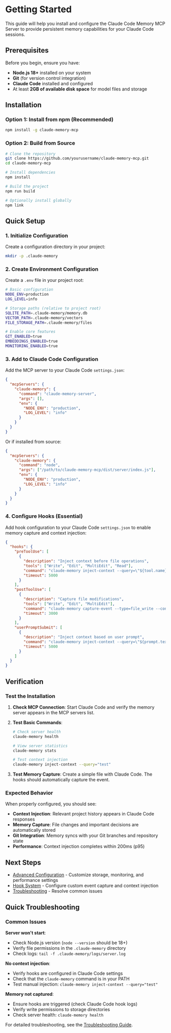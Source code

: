 # Getting Started

This guide will help you install and configure the Claude Code Memory MCP Server to provide persistent memory capabilities for your Claude Code sessions.

## Prerequisites

Before you begin, ensure you have:

- **Node.js 18+** installed on your system
- **Git** (for version control integration)
- **Claude Code** installed and configured
- At least **2GB of available disk space** for model files and storage

## Installation

### Option 1: Install from npm (Recommended)

```bash
npm install -g claude-memory-mcp
```

### Option 2: Build from Source

```bash
# Clone the repository
git clone https://github.com/yourusername/claude-memory-mcp.git
cd claude-memory-mcp

# Install dependencies
npm install

# Build the project
npm run build

# Optionally install globally
npm link
```

## Quick Setup

### 1. Initialize Configuration

Create a configuration directory in your project:

```bash
mkdir -p .claude-memory
```

### 2. Create Environment Configuration

Create a `.env` file in your project root:

```bash
# Basic configuration
NODE_ENV=production
LOG_LEVEL=info

# Storage paths (relative to project root)
SQLITE_PATH=.claude-memory/memory.db
VECTOR_PATH=.claude-memory/vectors
FILE_STORAGE_PATH=.claude-memory/files

# Enable core features
GIT_ENABLED=true
EMBEDDINGS_ENABLED=true
MONITORING_ENABLED=true
```

### 3. Add to Claude Code Configuration

Add the MCP server to your Claude Code `settings.json`:

```json
{
  "mcpServers": {
    "claude-memory": {
      "command": "claude-memory-server",
      "args": [],
      "env": {
        "NODE_ENV": "production",
        "LOG_LEVEL": "info"
      }
    }
  }
}
```

Or if installed from source:

```json
{
  "mcpServers": {
    "claude-memory": {
      "command": "node",
      "args": ["/path/to/claude-memory-mcp/dist/server/index.js"],
      "env": {
        "NODE_ENV": "production",
        "LOG_LEVEL": "info"
      }
    }
  }
}
```

### 4. Configure Hooks (Essential)

Add hook configuration to your Claude Code `settings.json` to enable memory capture and context injection:

```json
{
  "hooks": {
    "preToolUse": [
      {
        "description": "Inject context before file operations",
        "tools": ["Write", "Edit", "MultiEdit", "Read"],
        "command": "claude-memory inject-context --query=\"${tool.name} ${tool.input.file_path}\" --limit=5",
        "timeout": 5000
      }
    ],
    "postToolUse": [
      {
        "description": "Capture file modifications",
        "tools": ["Write", "Edit", "MultiEdit"],
        "command": "claude-memory capture-event --type=file_write --content=\"Modified ${tool.input.file_path}\" --metadata='{\"file\":\"${tool.input.file_path}\"}'",
        "timeout": 3000
      }
    ],
    "userPromptSubmit": [
      {
        "description": "Inject context based on user prompt",
        "command": "claude-memory inject-context --query=\"${prompt.text}\" --limit=10",
        "timeout": 5000
      }
    ]
  }
}
```

## Verification

### Test the Installation

1. **Check MCP Connection**:
   Start Claude Code and verify the memory server appears in the MCP servers list.

2. **Test Basic Commands**:
   ```bash
   # Check server health
   claude-memory health
   
   # View server statistics
   claude-memory stats
   
   # Test context injection
   claude-memory inject-context --query="test"
   ```

3. **Test Memory Capture**:
   Create a simple file with Claude Code. The hooks should automatically capture the event.

### Expected Behavior

When properly configured, you should see:

- **Context Injection**: Relevant project history appears in Claude Code responses
- **Memory Capture**: File changes and important decisions are automatically stored
- **Git Integration**: Memory syncs with your Git branches and repository state
- **Performance**: Context injection completes within 200ms (p95)

## Next Steps

- [Advanced Configuration](configuration.md) - Customize storage, monitoring, and performance settings
- [Hook System](hooks.md) - Configure custom event capture and context injection
- [Troubleshooting](troubleshooting.md) - Resolve common issues

## Quick Troubleshooting

### Common Issues

**Server won't start**:
- Check Node.js version (`node --version` should be 18+)
- Verify file permissions in the `.claude-memory` directory
- Check logs: `tail -f .claude-memory/logs/server.log`

**No context injection**:
- Verify hooks are configured in Claude Code settings
- Check that the `claude-memory` command is in your PATH
- Test manual injection: `claude-memory inject-context --query="test"`

**Memory not captured**:
- Ensure hooks are triggered (check Claude Code hook logs)
- Verify write permissions to storage directories
- Check server health: `claude-memory health`

For detailed troubleshooting, see the [Troubleshooting Guide](troubleshooting.md).